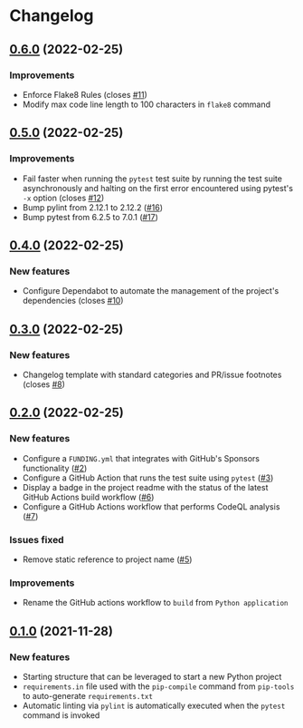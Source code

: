 # Changelog

## [0.6.0](https://github.com/viperior/python-project-template/tree/v0.6.0) (2022-02-25)

### Improvements

* Enforce Flake8 Rules (closes [#11][i11])
* Modify max code line length to 100 characters in `flake8` command

[i11]: https://github.com/viperior/python-project-template/issues/11

## [0.5.0](https://github.com/viperior/python-project-template/tree/v0.5.0) (2022-02-25)

### Improvements

* Fail faster when running the `pytest` test suite by running the test suite asynchronously and halting on the first error encountered using pytest's `-x` option (closes [#12][i12])
* Bump pylint from 2.12.1 to 2.12.2 ([#16][p16])
* Bump pytest from 6.2.5 to 7.0.1 ([#17][p17])

[i12]: https://github.com/viperior/python-project-template/issues/12
[p16]: https://github.com/viperior/python-project-template/pull/16
[p17]: https://github.com/viperior/python-project-template/pull/17

## [0.4.0](https://github.com/viperior/python-project-template/tree/v0.4.0) (2022-02-25)

### New features

* Configure Dependabot to automate the management of the project's dependencies (closes [#10][i10])

[i10]: https://github.com/viperior/python-project-template/issues/10

## [0.3.0](https://github.com/viperior/python-project-template/tree/v0.3.0) (2022-02-25)

### New features

* Changelog template with standard categories and PR/issue footnotes (closes [#8][i8])

[i8]: https://github.com/viperior/python-project-template/issues/8

## [0.2.0](https://github.com/viperior/python-project-template/tree/v0.2.0) (2022-02-25)

### New features

* Configure a `FUNDING.yml` that integrates with GitHub's Sponsors functionality ([#2][p2])
* Configure a GitHub Action that runs the test suite using `pytest` ([#3][p3])
* Display a badge in the project readme with the status of the latest GitHub Actions build workflow ([#6][p6])
* Configure a GitHub Actions workflow that performs CodeQL analysis ([#7][p7])

### Issues fixed

* Remove static reference to project name ([#5][p5])

### Improvements

* Rename the GitHub actions workflow to `build` from `Python application`

[p2]: https://github.com/viperior/python-project-template/pull/2
[p3]: https://github.com/viperior/python-project-template/pull/3
[p5]: https://github.com/viperior/python-project-template/pull/5
[p6]: https://github.com/viperior/python-project-template/pull/6
[p7]: https://github.com/viperior/python-project-template/pull/7

## [0.1.0](https://github.com/viperior/python-project-template/tree/v0.1.0) (2021-11-28)

### New features

* Starting structure that can be leveraged to start a new Python project
* `requirements.in` file used with the `pip-compile` command from `pip-tools` to auto-generate `requirements.txt`
* Automatic linting via `pylint` is automatically executed when the `pytest` command is invoked
